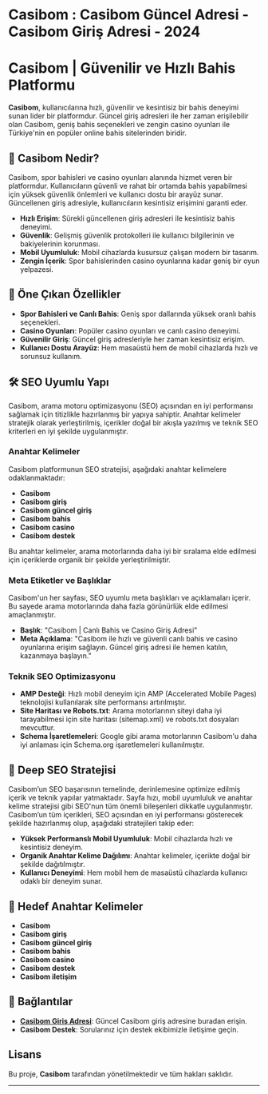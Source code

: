 # Casibom : Casibom Güncel Adresi - Casibom Giriş Adresi - 2024 

# Casibom | Güvenilir ve Hızlı Bahis Platformu

**Casibom**, kullanıcılarına hızlı, güvenilir ve kesintisiz bir bahis deneyimi sunan lider bir platformdur. Güncel giriş adresleri ile her zaman erişilebilir olan Casibom, geniş bahis seçenekleri ve zengin casino oyunları ile Türkiye'nin en popüler online bahis sitelerinden biridir.

## 🚀 Casibom Nedir?

Casibom, spor bahisleri ve casino oyunları alanında hizmet veren bir platformdur. Kullanıcıların güvenli ve rahat bir ortamda bahis yapabilmesi için yüksek güvenlik önlemleri ve kullanıcı dostu bir arayüz sunar. Güncellenen giriş adresiyle, kullanıcıların kesintisiz erişimini garanti eder.

- **Hızlı Erişim**: Sürekli güncellenen giriş adresleri ile kesintisiz bahis deneyimi.
- **Güvenlik**: Gelişmiş güvenlik protokolleri ile kullanıcı bilgilerinin ve bakiyelerinin korunması.
- **Mobil Uyumluluk**: Mobil cihazlarda kusursuz çalışan modern bir tasarım.
- **Zengin İçerik**: Spor bahislerinden casino oyunlarına kadar geniş bir oyun yelpazesi.

## 🔑 Öne Çıkan Özellikler

- **Spor Bahisleri ve Canlı Bahis**: Geniş spor dallarında yüksek oranlı bahis seçenekleri.
- **Casino Oyunları**: Popüler casino oyunları ve canlı casino deneyimi.
- **Güvenilir Giriş**: Güncel giriş adresleriyle her zaman kesintisiz erişim.
- **Kullanıcı Dostu Arayüz**: Hem masaüstü hem de mobil cihazlarda hızlı ve sorunsuz kullanım.

## 🛠️ SEO Uyumlu Yapı

Casibom, arama motoru optimizasyonu (SEO) açısından en iyi performansı sağlamak için titizlikle hazırlanmış bir yapıya sahiptir. Anahtar kelimeler stratejik olarak yerleştirilmiş, içerikler doğal bir akışla yazılmış ve teknik SEO kriterleri en iyi şekilde uygulanmıştır.

### Anahtar Kelimeler

Casibom platformunun SEO stratejisi, aşağıdaki anahtar kelimelere odaklanmaktadır:

- **Casibom**
- **Casibom giriş**
- **Casibom güncel giriş**
- **Casibom bahis**
- **Casibom casino**
- **Casibom destek**

Bu anahtar kelimeler, arama motorlarında daha iyi bir sıralama elde edilmesi için içeriklerde organik bir şekilde yerleştirilmiştir.

### Meta Etiketler ve Başlıklar

Casibom'un her sayfası, SEO uyumlu meta başlıkları ve açıklamaları içerir. Bu sayede arama motorlarında daha fazla görünürlük elde edilmesi amaçlanmıştır.

- **Başlık**: "Casibom | Canlı Bahis ve Casino Giriş Adresi"
- **Meta Açıklama**: "Casibom ile hızlı ve güvenli canlı bahis ve casino oyunlarına erişim sağlayın. Güncel giriş adresi ile hemen katılın, kazanmaya başlayın."

### Teknik SEO Optimizasyonu

- **AMP Desteği**: Hızlı mobil deneyim için AMP (Accelerated Mobile Pages) teknolojisi kullanılarak site performansı artırılmıştır.
- **Site Haritası ve Robots.txt**: Arama motorlarının siteyi daha iyi tarayabilmesi için site haritası (sitemap.xml) ve robots.txt dosyaları mevcuttur.
- **Schema İşaretlemeleri**: Google gibi arama motorlarının Casibom'u daha iyi anlaması için Schema.org işaretlemeleri kullanılmıştır.

## 🎯 Deep SEO Stratejisi

Casibom’un SEO başarısının temelinde, derinlemesine optimize edilmiş içerik ve teknik yapılar yatmaktadır. Sayfa hızı, mobil uyumluluk ve anahtar kelime stratejisi gibi SEO'nun tüm önemli bileşenleri dikkatle uygulanmıştır. Casibom’un tüm içerikleri, SEO açısından en iyi performansı gösterecek şekilde hazırlanmış olup, aşağıdaki stratejileri takip eder:

- **Yüksek Performanslı Mobil Uyumluluk**: Mobil cihazlarda hızlı ve kesintisiz deneyim.
- **Organik Anahtar Kelime Dağılımı**: Anahtar kelimeler, içerikte doğal bir şekilde dağıtılmıştır.
- **Kullanıcı Deneyimi**: Hem mobil hem de masaüstü cihazlarda kullanıcı odaklı bir deneyim sunar.

## 🎯 Hedef Anahtar Kelimeler

- **Casibom**
- **Casibom giriş**
- **Casibom güncel giriş**
- **Casibom bahis**
- **Casibom casino**
- **Casibom destek**
- **Casibom iletişim**

## 🔗 Bağlantılar

- **[Casibom Giriş Adresi](https://casibom.com)**: Güncel Casibom giriş adresine buradan erişin.
- **Casibom Destek**: Sorularınız için destek ekibimizle iletişime geçin.

## Lisans

Bu proje, **Casibom** tarafından yönetilmektedir ve tüm hakları saklıdır.

---
